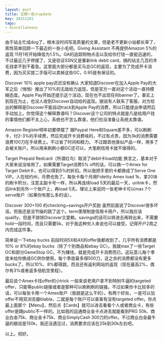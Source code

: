 ```yaml
---
layout: post
title: 近期一些小update
key: 20151101
tags:
- miscellaneous
---
```


由于站主忙成dog了，根本没时间写高质量的文章，但是老不更新小站都长草了，索性简单回顾一下最近的一些小毛吧。Giving Assistant 不再提供Amazon 5%的返现
11月1号开始降低为1.5%。GA的追踪购物点击以及给你打钱一直挺迅速的，不过最近几乎停摆了，又是验证SSN又是重新link debit card，搞的站主几百的羊毛钱拿不到干着急。这里面大部分都是买马总GC的返现，主要为了完成开卡消费，因为买买提二手版可以卖掉这些GC，0.95是有保证的。

Discover 10% apple pay迟迟没有确认
大家知道Discover在加入Apple Pay的大军之后（悄悄）推出了10%的无敌给力返现，但是官方一直对这个活动一直持模糊态度。Apple Pay开始还提示这个活动，现在也不出现任何banner了。事实上到现在为止，也没人收到Discover自动给的返现。据说有人联系了客服，对方给出的解释是Discover不能自动track到Apple Pay的消费，所以只能提出申请然后手动加上。你觉得这个解释靠谱吗？Discover这个公司的特点就是凡是给用户钱的事情他们都不太上心，系统也不怎么靠谱，他们也没准备让系统太靠谱。

Amazon Register明年初要停摆了
跟Paypal Here和Square差不多，可以刷刷卡，付2-3%的手续费，然后完成开卡消费啥的，不过有点贵，因为3k的消费需要浪费100刀在手续费上。不过省了时间和精力。 不过跟其他类似产品一样，用多了会被关账户。所以用来刷刷小额GC还可以，大笔刷信用卡就不值得的。

Target Prepaid Redcard（所谓红鸟）取消了debit卡load功能
换言之，基本对于大家来说没啥用了。如果需要Target消费5% off的话，可以搞一个Amex for Target Debit卡，也可以得到5%的折扣。所以我把手里的卡都换成了Serve One VIP。人在纽约州，月费也免了。每张卡每个月用Fidelity Amex load 1k，拿20块的刷卡积分。注意主副卡号一样，所以再连续load 5天的最后一天，unlink卡，然后link到另外一个账户上，再load 5天。理论上来说同一张老神卡可以max 7个serve账户（如果你有那么多的话）。

Discover $300+$100 的checking+savings开户奖励
虽然前面说了Discover很多坏话，但我还是没节操的跳了这个。term里限制是信用卡用户，所以我应该qualify，但是不排除Discover又耍赖。savings的话可以转进去再转出来，不需要hold一段时间，而且只需要5k，对于我这种穷人来说也可以接受。记得开户2周之内完成这件事。

简单说一下ebay bucks
前段时间5X和4X的offer我都收到了，几乎所有消费都是10% or 8%的ebay bucks（除了个别商品和ebay GC）。我就max了一些Target GC和部分GameStop GC。不为赚钱，就是完成开卡消费而已。这玩意儿每个季度末给你换成GC供你使用，每个季度最多得500刀，这之余的消费都没有更多bucks了。所以10%、8%都得跳，而且还有返利网站的返现（现在最高2%，偶尔有3%或者返多倍航空里程）。

最后说个Amex卡找offer的小trick
一般来说老用户拿不到特别牛逼的targeted offer，只能等public链接或者是那种可以刷刷刷的链接。不过如果你卡比较多的话，可以每张卡用一个Amex账户（我就是这么干的）。有两个好处，一是可以加offer不用双浏览器blabla，二就是每个账户可以查查有没有targeted offer。你点最上面那个【Menu】，然后点【Cards】就可以进去看看个人或者商业卡，有些offer是跟public不一样的。比如我的运通商业金卡点进去就能看到PRG 50k、商业白金75k、商业金卡75k、商业SimplyCash 300刀的offer。不过商业白金最牛逼的据说是150k，我还没遇见过，消费要求应该在25k到30k左右吧。

以上。祝好。